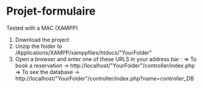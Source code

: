 # Projet-formulaire
Tested with a MAC (XAMPP)

1. Download the project 
2. Unzip the folder to /Applications/XAMPP/xamppfiles/htdocs/"YourFolder"
3. Open a browser and enter one of these URLS in your address bar : 
=> To book a reservation -> http://localhost/"YourFolder"/controller/index.php
=> To see the database -> http://localhost/"YourFolder"/controller/index.php?name=controller_DB 

  
   


